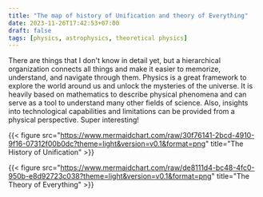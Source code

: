 ```yaml
---
title: "The map of history of Unification and theory of Everything"
date: 2023-11-26T17:42:53+07:00
draft: false
tags: [physics, astrophysics, theoretical physics]
---
```


There are things that I don't know in detail yet, but a hierarchical organization connects all things and make it easier to memorize, understand, and navigate through them. Physics is a great framework to explore the world around us and unlock the mysteries of the universe. It is heavily based on mathematics to describe physical phenomena and can serve as a tool to understand many other fields of science. Also, insights into technological capabilities and limitations can be provided from a physical perspective. Super interesting!

{{< figure src="https://www.mermaidchart.com/raw/30f76141-2bcd-4910-9f16-07312f00b0dc?theme=light&version=v0.1&format=png" title="The History of Unification" >}}

{{< figure src="https://www.mermaidchart.com/raw/de8111d4-bc48-4fc0-950b-e8d92723c038?theme=light&version=v0.1&format=png" title="The Theory of Everything" >}}